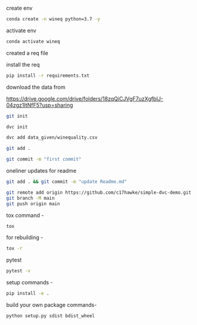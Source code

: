 create env

```bash
conda create -n wineq python=3.7 -y
```

activate env

```bash
conda activate wineq
```

created a req file

install the req

```bash
pip install -r requirements.txt
```

download the data from

https://drive.google.com/drive/folders/18zqQiCJVgF7uzXgfbIJ-04zgz1ItNfF5?usp=sharing

```bash
git init
```

```bash
dvc init
```

```bash
dvc add data_given/winequality.csv
```

```bash
git add .
```

```bash
git commit -m "first commit"
```

oneliner updates for readme

```bash
git add . && git commit -m "update Readme.md"
```

```bash
git remote add origin https://github.com/c17hawke/simple-dvc-demo.git
git branch -M main
git push origin main
```

tox command -

```bash
tox
```

for rebuilding -

```bash
tox -r
```

pytest 

```bash
pytest -v
```

setup commands -

```bash
pip install -e .
```

build your own package commands-

```bash
python setup.py sdist bdist_wheel
```
